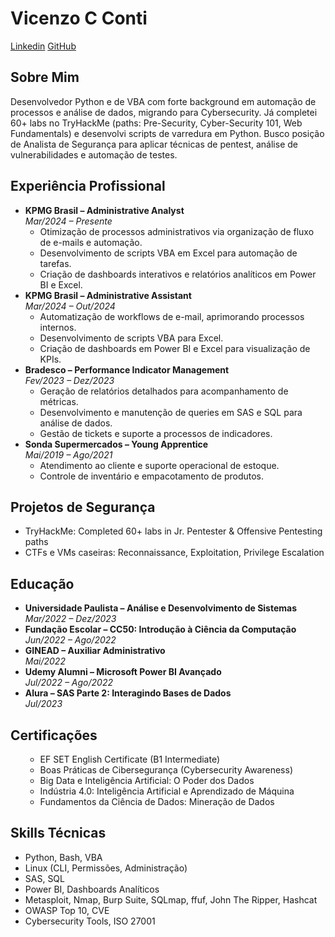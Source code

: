 <h1>Vicenzo C Conti</h1>
<p>
  <a href="https://www.linkedin.com/in/vicenzocconti">Linkedin</a>
  <a href="https://github.com/VConti0">GitHub</a>
</p>
<h2>Sobre Mim</h2>
<p>
  Desenvolvedor Python e de VBA com forte background em automação de processos e análise de dados, migrando para Cybersecurity.
  Já completei 60+ labs no TryHackMe (paths: Pre-Security, Cyber-Security 101, Web Fundamentals) e desenvolvi scripts de varredura em Python.
  Busco posição de Analista de Segurança para aplicar técnicas de pentest, análise de vulnerabilidades e automação de testes.
</p>

<h2>Experiência Profissional</h2>
  <ul>
  <li>
    <strong>KPMG Brasil – Administrative Analyst</strong><br>
    <em>Mar/2024 – Presente</em>
    <ul>
      <li>Otimização de processos administrativos via organização de fluxo de e-mails e automação.</li>
      <li>Desenvolvimento de scripts VBA em Excel para automação de tarefas.</li>
      <li>Criação de dashboards interativos e relatórios analíticos em Power BI e Excel.</li>
    </ul>
  </li>
  <li>
    <strong>KPMG Brasil – Administrative Assistant</strong><br>
    <em>Mar/2024 – Out/2024</em>
    <ul>
      <li>Automatização de workflows de e-mail, aprimorando processos internos.</li>
      <li>Desenvolvimento de scripts VBA para Excel.</li>
      <li>Criação de dashboards em Power BI e Excel para visualização de KPIs.</li>
    </ul>
  </li>
  <li>
    <strong>Bradesco – Performance Indicator Management</strong><br>
    <em>Fev/2023 – Dez/2023</em>
    <ul>
      <li>Geração de relatórios detalhados para acompanhamento de métricas.</li>
      <li>Desenvolvimento e manutenção de queries em SAS e SQL para análise de dados.</li>
      <li>Gestão de tickets e suporte a processos de indicadores.</li>
    </ul>
  </li>
  <li>
    <strong>Sonda Supermercados – Young Apprentice</strong><br>
    <em>Mai/2019 – Ago/2021</em>
    <ul>
      <li>Atendimento ao cliente e suporte operacional de estoque.</li>
      <li>Controle de inventário e empacotamento de produtos.</li>
    </ul>
  </li>
</ul>

<h2>Projetos de Segurança</h2>
<ul>
  <li>TryHackMe: Completed 60+ labs in Jr. Pentester & Offensive Pentesting paths</li>
  <li>CTFs e VMs caseiras: Reconnaissance, Exploitation, Privilege Escalation</li>
</ul>

<h2>Educação</h2>
 <ul>
  <li>
    <strong>Universidade Paulista – Análise e Desenvolvimento de Sistemas</strong><br>
    <em>Mar/2022 – Dez/2023</em>
  </li>
  <li>
    <strong>Fundação Escolar – CC50: Introdução à Ciência da Computação</strong><br>
    <em>Jun/2022 – Ago/2022</em>
  </li>
  <li>
    <strong>GINEAD – Auxiliar Administrativo</strong><br>
    <em>Mai/2022</em>
  </li>
  <li>
    <strong>Udemy Alumni – Microsoft Power BI Avançado</strong><br>
    <em>Jul/2022 – Ago/2022</em>
  </li>
  <li>
    <strong>Alura – SAS Parte 2: Interagindo Bases de Dados</strong><br>
    <em>Jul/2023</em>
  </li>
</ul>

<h2>Certificações</h2>
<ul>
<ul>
  <li>EF SET English Certificate (B1 Intermediate)</li>
  <li>Boas Práticas de Cibersegurança (Cybersecurity Awareness)</li>
  <li>Big Data e Inteligência Artificial: O Poder dos Dados</li>
  <li>Indústria 4.0: Inteligência Artificial e Aprendizado de Máquina</li>
  <li>Fundamentos da Ciência de Dados: Mineração de Dados</li>
</ul>
</ul>

<h2>Skills Técnicas</h2>
<ul>
  <li>Python, Bash, VBA</li>
  <li>Linux (CLI, Permissões, Administração)</li>
  <li>SAS, SQL</li>
  <li>Power BI, Dashboards Analíticos</li>
  <li>Metasploit, Nmap, Burp Suite, SQLmap, ffuf, John The Ripper, Hashcat</li>
  <li>OWASP Top 10, CVE</li>
  <li>Cybersecurity Tools, ISO 27001</li>
</ul>
